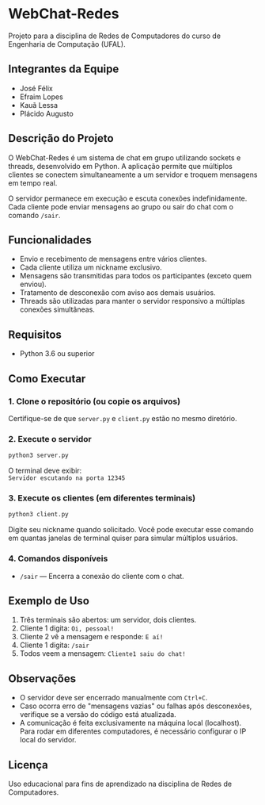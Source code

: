 # WebChat-Redes

Projeto para a disciplina de Redes de Computadores do curso de Engenharia de Computação (UFAL).

## Integrantes da Equipe

- José Félix  
- Efraim Lopes  
- Kauã Lessa
- Plácido Augusto

## Descrição do Projeto

O WebChat-Redes é um sistema de chat em grupo utilizando sockets e threads, desenvolvido em Python. A aplicação permite que múltiplos clientes se conectem simultaneamente a um servidor e troquem mensagens em tempo real.

O servidor permanece em execução e escuta conexões indefinidamente. Cada cliente pode enviar mensagens ao grupo ou sair do chat com o comando `/sair`.

## Funcionalidades

- Envio e recebimento de mensagens entre vários clientes.
- Cada cliente utiliza um nickname exclusivo.
- Mensagens são transmitidas para todos os participantes (exceto quem enviou).
- Tratamento de desconexão com aviso aos demais usuários.
- Threads são utilizadas para manter o servidor responsivo a múltiplas conexões simultâneas.

## Requisitos

- Python 3.6 ou superior

## Como Executar

### 1. Clone o repositório (ou copie os arquivos)
Certifique-se de que `server.py` e `client.py` estão no mesmo diretório.

### 2. Execute o servidor

```bash
python3 server.py
```

O terminal deve exibir:  
`Servidor escutando na porta 12345`

### 3. Execute os clientes (em diferentes terminais)

```bash
python3 client.py
```

Digite seu nickname quando solicitado. Você pode executar esse comando em quantas janelas de terminal quiser para simular múltiplos usuários.

### 4. Comandos disponíveis

- `/sair` — Encerra a conexão do cliente com o chat.

## Exemplo de Uso

1. Três terminais são abertos: um servidor, dois clientes.
2. Cliente 1 digita: `Oi, pessoal!`
3. Cliente 2 vê a mensagem e responde: `E aí!`
4. Cliente 1 digita: `/sair`
5. Todos veem a mensagem: `Cliente1 saiu do chat!`

## Observações

- O servidor deve ser encerrado manualmente com `Ctrl+C`.
- Caso ocorra erro de "mensagens vazias" ou falhas após desconexões, verifique se a versão do código está atualizada.
- A comunicação é feita exclusivamente na máquina local (localhost). Para rodar em diferentes computadores, é necessário configurar o IP local do servidor.

## Licença

Uso educacional para fins de aprendizado na disciplina de Redes de Computadores.
